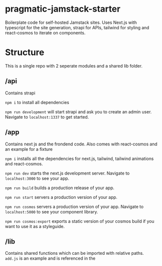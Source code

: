 # pragmatic-jamstack-starter
Boilerplate code for self-hosted Jamstack sites. Uses Next.js with typescript for the site generation, strapi for APIs, tailwind for styling and react-cosmos to iterate on components.

# Structure
This is a single repo with 2 seperate modules and a shared lib folder.

## /api
Contains strapi

`npm i` to install all dependencies

`npm run development` will start strapi and ask you to create an admin user. Navigate to `localhost:1337` to get started.

## /app
Contains next js and the frondend code. Also comes with react-cosmos and an example for a fixture

`npm i` installs all the dependencies for next.js, tailwind, tailwind animations and react-cosmos.

`npm run dev` starts the next.js development server. Navigate to `localhost:3000` to see your app.

`npm run build` builds a production release of your app.

`npm run start` servers a production version of your app.

`npm run cosmos` servers a production version of your app. Navigate to `localhost:5000` to see your component library.

`npm run cosmos:export` exports a static version of your cosmos build if you want to use it as a styleguide.

## /lib
Contains shared functions which can be imported with relative paths. `add.js` is an example and is referenced in the 

